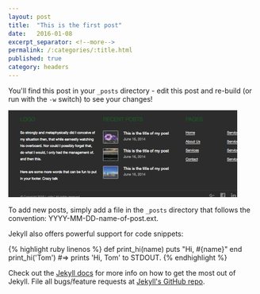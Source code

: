 ```yaml
---
layout: post
title:  "This is the first post"
date:   2016-01-08
excerpt_separator: <!--more-->
permalink: /:categories/:title.html
published: true
category: headers
---
```



You'll find this post in your `_posts` directory - edit this post and re-build (or run with the `-w` switch) to see your changes!

<img src="/assets/footer1.png">

<!--more-->

To add new posts, simply add a file in the `_posts` directory that follows the convention: YYYY-MM-DD-name-of-post.ext.

Jekyll also offers powerful support for code snippets:

{% highlight ruby linenos %}
def print_hi(name)
  puts "Hi, #{name}"
end
print_hi('Tom')
#=> prints 'Hi, Tom' to STDOUT.
{% endhighlight %}

Check out the [Jekyll docs][jekyll] for more info on how to get the most out of Jekyll. File all bugs/feature requests at [Jekyll's GitHub repo][jekyll-gh].

[jekyll-gh]: https://github.com/mojombo/jekyll
[jekyll]:    http://jekyllrb.com
